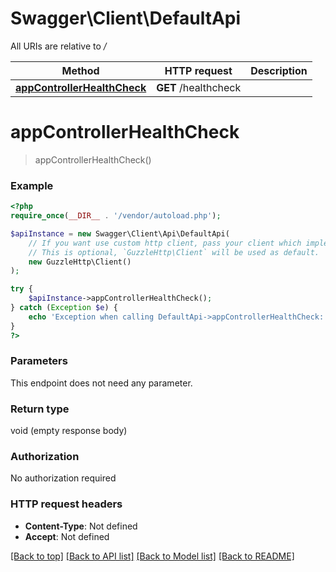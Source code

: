 # Swagger\Client\DefaultApi

All URIs are relative to */*

Method | HTTP request | Description
------------- | ------------- | -------------
[**appControllerHealthCheck**](DefaultApi.md#appcontrollerhealthcheck) | **GET** /healthcheck | 

# **appControllerHealthCheck**
> appControllerHealthCheck()



### Example
```php
<?php
require_once(__DIR__ . '/vendor/autoload.php');

$apiInstance = new Swagger\Client\Api\DefaultApi(
    // If you want use custom http client, pass your client which implements `GuzzleHttp\ClientInterface`.
    // This is optional, `GuzzleHttp\Client` will be used as default.
    new GuzzleHttp\Client()
);

try {
    $apiInstance->appControllerHealthCheck();
} catch (Exception $e) {
    echo 'Exception when calling DefaultApi->appControllerHealthCheck: ', $e->getMessage(), PHP_EOL;
}
?>
```

### Parameters
This endpoint does not need any parameter.

### Return type

void (empty response body)

### Authorization

No authorization required

### HTTP request headers

 - **Content-Type**: Not defined
 - **Accept**: Not defined

[[Back to top]](#) [[Back to API list]](../../README.md#documentation-for-api-endpoints) [[Back to Model list]](../../README.md#documentation-for-models) [[Back to README]](../../README.md)

